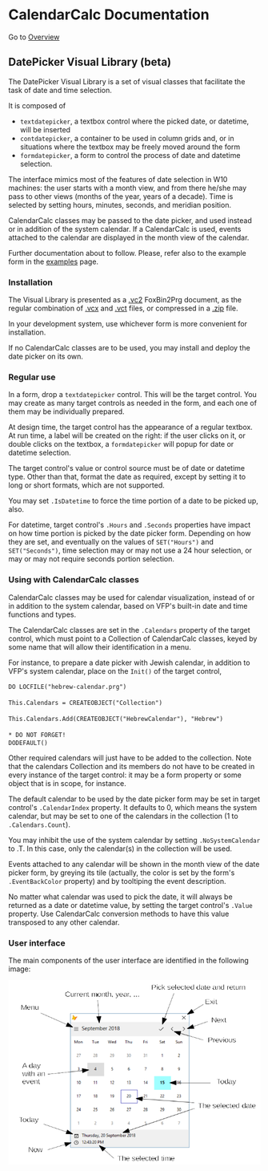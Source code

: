 ﻿# CalendarCalc Documentation

Go to [Overview](DOCUMENTATION.md "Overview")

## DatePicker Visual Library (beta) ##

The DatePicker Visual Library is a set of visual classes that facilitate the task of date and time selection.

It is composed of

- `textdatepicker`, a textbox control where the picked date, or datetime, will be inserted
- `contdatepicker`, a container to be used in column grids and, or in situations where the textbox may be freely moved around the form
- `formdatepicker`, a form to control the process of date and datetime selection.

The interface mimics most of the features of date selection in W10 machines: the user starts with a month view, and from there he/she may pass to other views (months of the year, years of a decade). Time is selected by setting hours, minutes, seconds, and meridian position.

CalendarCalc classes may be passed to the date picker, and used instead or in addition of the system calendar. If a CalendarCalc is used, events attached to the calendar are displayed in the month view of the calendar.

Further documentation about to follow. Please, refer also to the example form in the [examples](examples.md) page.

### Installation ###

The Visual Library is presented as a [.vc2](datepicker.vc2 ".sc2") FoxBin2Prg document, as the regular combination of [.vcx](datepicker.vcx ".vcx") and [.vct](datepicker.vct ".sct") files, or compressed in a [.zip](datepicker.zip ".zip") file.

In your development system, use whichever form is more convenient for installation.

If no CalendarCalc classes are to be used, you may install and deploy the date picker on its own.

### Regular use ###

In a form, drop a `textdatepicker` control. This will be the target control. You may create as many target controls as needed in the form, and each one of them may be individually prepared.

At design time, the target control has the appearance of a regular textbox. At run time, a label will be created on the right: if the user clicks on it, or double clicks on the textbox, a `formdatepicker` will popup for date or datetime selection.

The target control's value or control source must be of date or datetime type. Other than that, format the date as required, except by setting it to long or short formats, which are not supported.

You may set `.IsDatetime` to force the time portion of a date to be picked up, also.

For datetime, target control's `.Hours` and `.Seconds` properties have impact on how time portion is picked by the date picker form. Depending on how they are set, and eventually on the values of `SET("Hours")` and `SET("Seconds")`, time selection may or may not use a 24 hour selection, or may or may not require seconds portion selection.

### Using with CalendarCalc classes ###

CalendarCalc classes may be used for calendar visualization, instead of or in addition to the system calendar, based on VFP's built-in date and time functions and types.

The CalendarCalc classes are set in the `.Calendars` property of the target control, which must point to a Collection of CalendarCalc classes, keyed by some name that will allow their identification in a menu.

For instance, to prepare a date picker with Jewish calendar, in addition to VFP's system calendar, place on the `Init()` of the target control,

```foxpro
DO LOCFILE("hebrew-calendar.prg")

This.Calendars = CREATEOBJECT("Collection")

This.Calendars.Add(CREATEOBJECT("HebrewCalendar"), "Hebrew")

* DO NOT FORGET!
DODEFAULT()
```

Other required calendars will just have to be added to the collection. Note that the calendars Collection and its members do not have to be created in every instance of the target control: it may be a form property or some object that is in scope, for instance.

The default calendar to be used by the date picker form may be set in target control's `.CalendarIndex` property. It defaults to 0, which means the system calendar, but may be set to one of the calendars in the collection (1 to `.Calendars.Count`).

You may inhibit the use of the system calendar by setting `.NoSystemCalendar` to .T. In this case, only the calendar(s) in the collection will be used.

Events attached to any calendar will be shown in the month view of the date picker form, by greying its tile (actually, the color is set by the form's `.EventBackColor` property) and by tooltiping the event description.

No matter what calendar was used to pick the date, it will always be returned as a date or datetime value, by setting the target control's `.Value` property. Use CalendarCalc conversion methods to have this value transposed to any other calendar.

### User interface

The main components of the user interface are identified in the following image:

![Main UI components](ui-1.png "Main UI components")